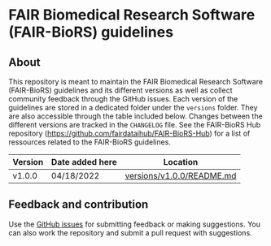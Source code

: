 # FAIR Biomedical Research Software (FAIR-BioRS) guidelines

## About
This repository is meant to maintain the FAIR Biomedical Research Software (FAIR-BioRS) guidelines and its different versions as well as collect community feedback through the GitHub issues. Each version of the guidelines are stored in a dedicated folder under the `versions` folder. They are also accessible through the table included below. Changes between the different versions are tracked in the `CHANGELOG` file. See the FAIR-BioRS Hub repository (https://github.com/fairdataihub/FAIR-BioRS-Hub) for a list of ressources related to the FAIR-BioRS guidelines.

<table>
<thead>
  <tr>
    <th> Version </th>
    <th> Date added here </th>
    <th> Location </th>
  </tr>
</thead>
<tbody>
  <tr>
    <td> v1.0.0 </td>
    <td> 04/18/2022 </td>
    <td> <a href="https://github.com/fairdataihub/FAIR-BioRS-guidelines/blob/main/versions/v1.0.0/README.MD"> versions/v1.0.0/README.md </a> </td>
  </tr>
</tbody>
</table>

## Feedback and contribution
Use the [GitHub issues](https://github.com/fairdataihub/FAIR-BioRS-guidelines/issues) for submitting feedback or making suggestions. You can also work the repository and submit a pull request with suggestions.
